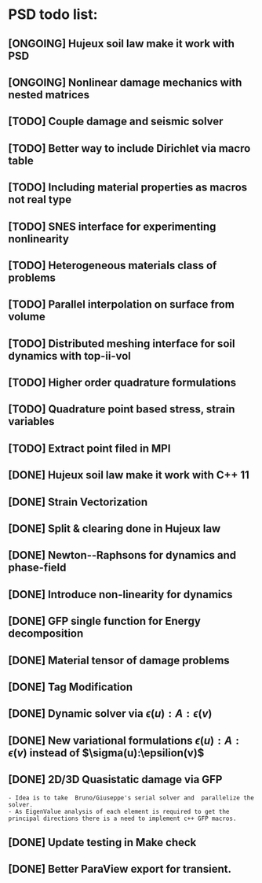 # PSD todo list: 


## [ONGOING] Hujeux soil law make it work with PSD
## [ONGOING] Nonlinear damage mechanics with nested matrices 



## [TODO] Couple damage and seismic solver
## [TODO] Better way to include Dirichlet via macro table
## [TODO] Including material properties as macros not real type
## [TODO] SNES interface for experimenting nonlinearity
## [TODO] Heterogeneous materials class of problems
## [TODO] Parallel interpolation on surface from volume
## [TODO] Distributed meshing interface for soil dynamics with top-ii-vol
## [TODO] Higher order quadrature formulations
## [TODO] Quadrature point based stress, strain variables  
## [TODO] Extract point filed in MPI



## [DONE] Hujeux soil law make it work with C++ 11
## [DONE] Strain Vectorization
## [DONE] Split & clearing done in Hujeux law
## [DONE] Newton--Raphsons for dynamics and phase-field
## [DONE] Introduce non-linearity for dynamics
## [DONE] GFP single function for Energy decomposition
## [DONE] Material tensor of damage problems
## [DONE] Tag Modification
## [DONE] Dynamic solver via $\epsilon(u):A:\epsilon(v)$
## [DONE] New variational formulations $\epsilon(u):A:\epsilon(v)$ instead of $\sigma(u):\epsilion(v)$
## [DONE] 2D/3D Quasistatic damage via GFP 
	- Idea is to take  Bruno/Giuseppe's serial solver and  parallelize the solver.
	- As EigenValue analysis of each element is required to get the principal directions there is a need to implement c++ GFP macros. 
## [DONE] Update testing in Make check
## [DONE] Better ParaView export for transient.

